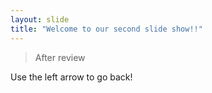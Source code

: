 ```yaml
---
layout: slide
title: "Welcome to our second slide show!!"
---
```

>After review
>
Use the left arrow to go back!
